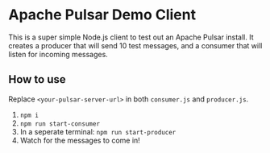 # Apache Pulsar Demo Client

This is a super simple Node.js client to test out an Apache Pulsar install. It creates a producer that will send 10 test messages, and a consumer that will listen for incoming messages.

## How to use

Replace ```<your-pulsar-server-url>``` in both ```consumer.js``` and ```producer.js```.

1. ```npm i```
2. ```npm run start-consumer```
3. In a seperate terminal: ```npm run start-producer```
4. Watch for the messages to come in!